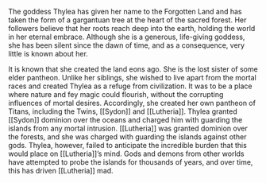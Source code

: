 
The goddess Thylea has given her name to the Forgotten Land and has taken the form of a gargantuan tree at the heart of the sacred forest. Her followers believe that her roots reach deep into the earth, holding the world in her eternal embrace. Although she is a generous, life-giving goddess, she has been silent since the dawn of time, and as a consequence, very little is known about her.

It is known that she created the land eons ago. She is the lost sister of some elder pantheon. Unlike her siblings, she wished to live apart from the mortal races and created Thylea as a refuge from civilization. It was to be a place where nature and fey magic could flourish, without the corrupting influences of mortal desires. Accordingly, she created her own pantheon of Titans, including the Twins, [[Sydon]] and [[Lutheria]]. Thylea granted [[Sydon]] dominion over the oceans and charged him with guarding the islands from any mortal intrusion. [[Lutheria]] was granted dominion over the forests, and she was charged with guarding the islands against other gods. Thylea, however, failed to anticipate the incredible burden that this would place on [[Lutheria]]’s mind. Gods and demons from other worlds have attempted to probe the islands for thousands of years, and over time, this has driven [[Lutheria]] mad.